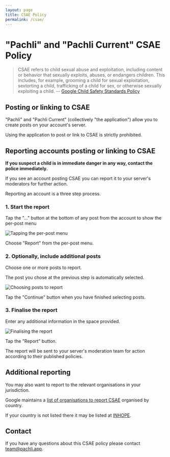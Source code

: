 ```yaml
---
layout: page
title: CSAE Policy
permalink: /csae/
---
```


# "Pachli" and "Pachli Current" CSAE Policy

> CSAE refers to child sexual abuse and exploitation, including content or behavior that sexually exploits, abuses, or endangers children. This includes, for example, grooming a child for sexual exploitation, sextorting a child, trafficking of a child for sex, or otherwise sexually exploiting a child.
-- [Google Child Safety Standards Policy](https://support.google.com/googleplay/android-developer/answer/14747720)

## Posting or linking to CSAE

"Pachli" and "Pachli Current" (collectively "the application") allow you to create posts on your account's server.

Using the application to post or link to CSAE is strictly prohibited.

## Reporting accounts posting or linking to CSAE

**If you suspect a child is in immediate danger in any way, contact the police immediately.**

If you see an account posting CSAE you can report it to your server's moderators for further action.

Reporting an account is a three step process.

### 1. Start the report

Tap the "..." button at the bottom of any post from the account to show the per-post menu

<img alt="Tapping the per-post menu" src="/assets/csae/per-post-menu.png" class="shadow">

Choose "Report" from the per-post menu.

### 2. Optionally, include additional posts

Choose one or more posts to report.

The post you chose at the previous step is automatically selected.

<img alt="Choosing posts to report" src="/assets/csae/posts-to-report.png" class="shadow">

Tap the "Continue" button when you have finished selecting posts.

### 3. Finalise the report

Enter any additional information in the space provided.

<img alt="Finalising the report" src="/assets/csae/finalising-the-report.png" class="shadow">

Tap the "Report" button.

The report will be sent to your server's moderation team for action according to their published policies.

## Additional reporting

You may also want to report to the relevant organisations in your jurisdiction.

Google maintains a [list of organisations to report CSAE](https://support.google.com/websearch/answer/148666) organised by country.

If your country is not listed there it may be listed at [INHOPE](https://inhope.org/EN#hotlineReferral).

## Contact

If you have any questions about this CSAE policy please contact [team@pachli.app](mailto:team@pachli.app).
